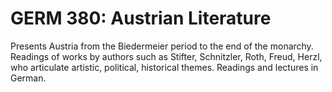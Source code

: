 # GERM 380: Austrian Literature

Presents Austria from the Biedermeier period to the end of the monarchy. Readings of works by authors such as Stifter, Schnitzler, Roth, Freud, Herzl, who articulate artistic, political, historical themes. Readings and lectures in German.
